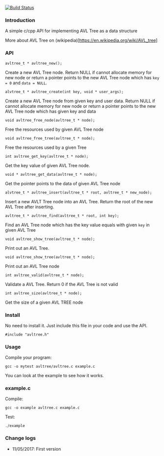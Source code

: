 [![Build Status](https://travis-ci.org/luongnv89/avltree.svg?branch=master)](https://travis-ci.org/luongnv89/avltree)

### Introduction

A simple c/cpp API for implementing AVL Tree as a data structure

More about AVL Tree on (wikipedia)[https://en.wikipedia.org/wiki/AVL_tree]

### API 

```
avltree_t * avltree_new();
```

Create a new AVL Tree node. Return NULL if cannot allocate memory for new node or return a pointer points to the new AVL Tree node which has `key = 0` and `data = NULL`. 


```
alvtree_t * avltree_create(int key, void * user_args);
```

Create a new AVL Tree node from given key and user data. Return NULL if cannot allocate memory for new node or return a pointer points to the new AVL Tree node which has given key and data

```
void avltree_free_node(avltree_t * node);
```

Free the resources used by given AVL Tree node

```
void avltree_free_tree(avltree_t * node);
```

Free the resources used by a given Tree

```
int avltree_get_key(avltree_t * node);
```

Get the key value of given AVL Tree node.

```
void * avltree_get_data(avltree_t * node);
```

Get the pointer points to the data of given AVL Tree node

```
alvtree_t * avltree_insert(avltree_t * root, avltree_t * new_node);
```

Insert a new AVLT Tree node into an AVL Tree. Return the root of the new AVL Tree after inserting.

```
avltree_t * avltree_find(avltree_t * root, int key);
```

Find an AVL Tree node which has the key value equals with given `key` in given AVL Tree

```
void avltree_show_tree(avltree_t * node);
```

Print out an AVL Tree.

```
void avltree_show_tree(avltree_t * node);
```

Print out an AVL Tree node

```
int avltree_valid(avltree_t * node);
```

Validate a AVL Tree. Return 0 if the AVL Tree is not valid

```
int avltree_size(avltree_t * node);
```

Get the size of a given AVL TREE node

### Install

No need to install it. Just include this file in your code and use the API.  

```
#include "avltree.h"
```

### Usage

Compile your program:

```
gcc -o mytest avltree/avltree.c example.c
```

You can look at the example to see how it works.

### example.c

Compile:

```
gcc -o example avltree.c example.c
```

Test:

```
./example
```

### Change logs

- 11/05/2017: First version
